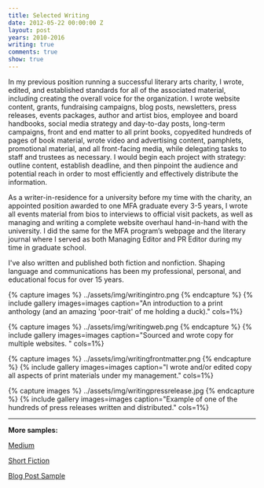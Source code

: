 ```yaml
---
title: Selected Writing
date: 2012-05-22 00:00:00 Z
layout: post
years: 2010-2016
writing: true
comments: true
show: true
---
```


In my previous position running a successful literary arts charity, I wrote, edited, and established standards for all of the associated material, including creating the overall voice for the organization. I wrote website content, grants, fundraising campaigns, blog posts, newsletters, press releases, events packages, author and artist bios, employee and board handbooks, social media strategy and day-to-day posts, long-term campaigns, front and end matter to all print books, copyedited hundreds of pages of book material, wrote video and advertising content, pamphlets, promotional material, and all front-facing media, while delegating tasks to staff and trustees as necessary. I would begin each project with strategy: outline content, establish deadline, and then pinpoint the audience and potential reach in order to most efficiently and effectively distribute the information. 

As a writer-in-residence for a university before my time with the charity, an appointed position awarded to one MFA graduate every 3-5 years, I wrote all events material from bios to interviews to official visit packets, as well as managing and writing a complete website overhaul hand-in-hand with the university. I did the same for the MFA program’s webpage and the literary journal where I served as both Managing Editor and PR Editor during my time in graduate school. 

I've also written and published both fiction and nonfiction. Shaping language and communications has been my professional, personal, and educational focus for over 15 years. 

 
{% capture images %}
../assets/img/writingintro.png
{% endcapture %}
{% include gallery images=images caption="An introduction to a print anthology (and an amazing 'poor-trait' of me holding a duck)." cols=1%}

{% capture images %}
  ../assets/img/writingweb.png
  {% endcapture %}
{% include gallery images=images caption="Sourced and wrote copy for multiple websites. " cols=1%}

{% capture images %}
  ../assets/img/writingfrontmatter.png
   {% endcapture %}
{% include gallery images=images caption="I wrote and/or edited copy all aspects of print materials under my management." cols=1%}

{% capture images %}
   ../assets/img/writingpressrelease.jpg
{% endcapture %}
{% include gallery images=images caption="Example of one of the hundreds of press releases written and distributed." cols=1%}

---

**More samples:**

<p><a href="https://blog.politicsmeanspolitics.com/@katiehaab">Medium</a></p>
<p><a href="http://burrowpress.com/tag/katie-angermeier/">Short Fiction</a></p>
<p><a href="https://austinbatcave.org/2015/02/10/lewis-carnegie-a-love-story/">Blog Post Sample</a></p>
